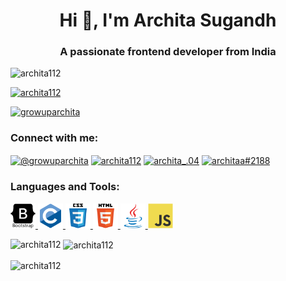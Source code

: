 <h1 align="center">Hi 👋, I'm Archita Sugandh</h1>
<h3 align="center">A passionate frontend developer from India</h3>

<p align="left"> <img src="https://komarev.com/ghpvc/?username=archita112&label=Profile%20views&color=0e75b6&style=flat" alt="archita112" /> </p>

<p align="left"> <a href="https://github.com/ryo-ma/github-profile-trophy"><img src="https://github-profile-trophy.vercel.app/?username=archita112" alt="archita112" /></a> </p>

<p align="left"> <a href="https://twitter.com/@growuparchita" target="blank"><img src="https://img.shields.io/twitter/follow/@growuparchita?logo=twitter&style=for-the-badge" alt="growuparchita" /></a> </p>

<h3 align="left">Connect with me:</h3>
<p align="left">
<a href="https://twitter.com/@growuparchita" target="blank"><img align="center" src="https://raw.githubusercontent.com/rahuldkjain/github-profile-readme-generator/master/src/images/icons/Social/twitter.svg" alt="@growuparchita" height="30" width="40" /></a>
<a href="https://linkedin.com/in/archita112" target="blank"><img align="center" src="https://raw.githubusercontent.com/rahuldkjain/github-profile-readme-generator/master/src/images/icons/Social/linked-in-alt.svg" alt="archita112" height="30" width="40" /></a>
<a href="https://instagram.com/archita_.04" target="blank"><img align="center" src="https://raw.githubusercontent.com/rahuldkjain/github-profile-readme-generator/master/src/images/icons/Social/instagram.svg" alt="archita_.04" height="30" width="40" /></a>
<a href="https://discord.gg/architaa#2188" target="blank"><img align="center" src="https://raw.githubusercontent.com/rahuldkjain/github-profile-readme-generator/master/src/images/icons/Social/discord.svg" alt="architaa#2188" height="30" width="40" /></a>
</p>

<h3 align="left">Languages and Tools:</h3>
<p align="left"> <a href="https://getbootstrap.com" target="_blank" rel="noreferrer"> <img src="https://raw.githubusercontent.com/devicons/devicon/master/icons/bootstrap/bootstrap-plain-wordmark.svg" alt="bootstrap" width="40" height="40"/> </a> <a href="https://www.cprogramming.com/" target="_blank" rel="noreferrer"> <img src="https://raw.githubusercontent.com/devicons/devicon/master/icons/c/c-original.svg" alt="c" width="40" height="40"/> </a> <a href="https://www.w3schools.com/css/" target="_blank" rel="noreferrer"> <img src="https://raw.githubusercontent.com/devicons/devicon/master/icons/css3/css3-original-wordmark.svg" alt="css3" width="40" height="40"/> </a> <a href="https://www.w3.org/html/" target="_blank" rel="noreferrer"> <img src="https://raw.githubusercontent.com/devicons/devicon/master/icons/html5/html5-original-wordmark.svg" alt="html5" width="40" height="40"/> </a> <a href="https://www.java.com" target="_blank" rel="noreferrer"> <img src="https://raw.githubusercontent.com/devicons/devicon/master/icons/java/java-original.svg" alt="java" width="40" height="40"/> </a> <a href="https://developer.mozilla.org/en-US/docs/Web/JavaScript" target="_blank" rel="noreferrer"> <img src="https://raw.githubusercontent.com/devicons/devicon/master/icons/javascript/javascript-original.svg" alt="javascript" width="40" height="40"/> </a> </p>

<p><img align="left" src="https://github-readme-stats.vercel.app/api/top-langs?username=archita112&show_icons=true&locale=en&layout=compact" alt="archita112" /></p>

<p>&nbsp;<img align="center" src="https://github-readme-stats.vercel.app/api?username=archita112&show_icons=true&locale=en" alt="archita112" /></p>

<p><img align="center" src="https://github-readme-streak-stats.herokuapp.com/?user=archita112&" alt="archita112" /></p>
